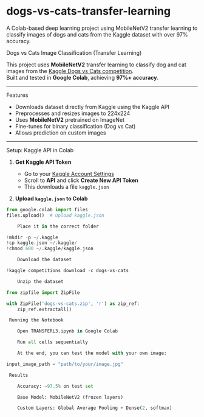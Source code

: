 # dogs-vs-cats-transfer-learning
A Colab-based deep learning project using MobileNetV2 transfer learning to classify images of dogs and cats from the Kaggle dataset with over 97% accuracy.

 Dogs vs Cats Image Classification (Transfer Learning)

This project uses **MobileNetV2** transfer learning to classify dog and cat images from the [Kaggle Dogs vs Cats competition](https://www.kaggle.com/c/dogs-vs-cats).  
Built and tested in **Google Colab**, achieving **97%+ accuracy**.

---

 Features
- Downloads dataset directly from Kaggle using the Kaggle API
- Preprocesses and resizes images to 224x224
- Uses **MobileNetV2** pretrained on ImageNet
- Fine-tunes for binary classification (Dog vs Cat)
- Allows prediction on custom images

---

 Setup: Kaggle API in Colab

1. **Get Kaggle API Token**
   - Go to your [Kaggle Account Settings](https://www.kaggle.com/account)
   - Scroll to **API** and click **Create New API Token**
   - This downloads a file `kaggle.json`

2. **Upload `kaggle.json` to Colab**
```python
from google.colab import files
files.upload()  # Upload kaggle.json

    Place it in the correct folder

!mkdir -p ~/.kaggle
!cp kaggle.json ~/.kaggle/
!chmod 600 ~/.kaggle/kaggle.json

    Download the dataset

!kaggle competitions download -c dogs-vs-cats

    Unzip the dataset

from zipfile import ZipFile

with ZipFile('dogs-vs-cats.zip', 'r') as zip_ref:
    zip_ref.extractall()

 Running the Notebook

    Open TRANSFERL3.ipynb in Google Colab

    Run all cells sequentially

    At the end, you can test the model with your own image:

input_image_path = "path/to/your/image.jpg"

 Results

    Accuracy: ~97.5% on test set

    Base Model: MobileNetV2 (frozen layers)

    Custom Layers: Global Average Pooling + Dense(2, softmax)
